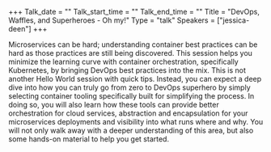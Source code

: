 +++
Talk_date = ""
Talk_start_time = ""
Talk_end_time = ""
Title = "DevOps, Waffles, and Superheroes - Oh my!"
Type = "talk"
Speakers = ["jessica-deen"]
+++

Microservices can be hard; understanding container best practices can be hard as those practices are still being discovered. This session helps you minimize the learning curve with container orchestration, specifically Kubernetes, by bringing DevOps best practices into the mix. This is not another Hello World session with quick tips. Instead, you can expect a deep dive into how you can truly go from zero to DevOps superhero by simply selecting container tooling specifically built for simplifying the process. In doing so, you will also learn how these tools can provide better orchestration for cloud services, abstraction and encapsulation for your microservices deployments and visibility into what runs where and why. You will not only walk away with a deeper understanding of this area, but also some hands-on material to help you get started.